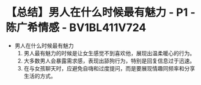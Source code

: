 # 【总结】男人在什么时候最有魅力 - P1 - 陈广希情感 - BV1BL411V724

-   男人在什么时候最有魅力
    1.  男人最有魅力的时候是让女生感觉不到喜欢他，展现出温柔暖心的行为。
    2.  大多数男人会暴露需求感，表现出舔狗行为，特别是回复信息过于迅速。
    3.  在与女孩聊天时，应避免自嗨和过度提问，而是要展现情趣同频率和分享生活的方式。